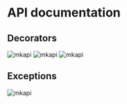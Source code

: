 # API documentation

## Decorators
![mkapi](dike.batch|short)
![mkapi](dike.limit_jobs|short)
![mkapi](dike.retry|short)

## Exceptions
![mkapi](dike.TooManyCalls|short)
